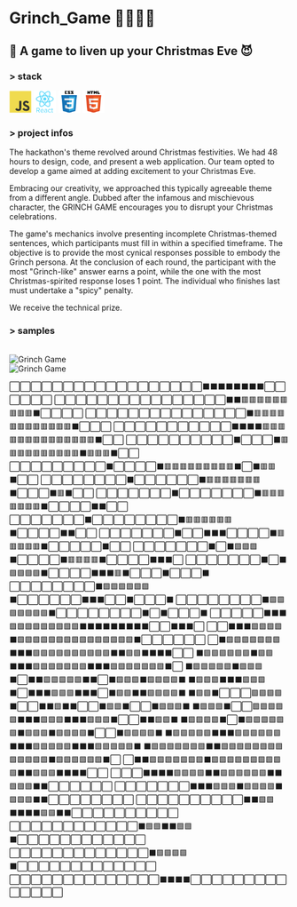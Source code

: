 # Grinch_Game 🤢🎅🏻🎄

## 🎄 A game to liven up your Christmas Eve 😈

### > stack

<p align="left">
  <img src="https://raw.githubusercontent.com/devicons/devicon/master/icons/javascript/javascript-original.svg" alt="JavaScript" width="40" height="40"/>
  <img src="https://raw.githubusercontent.com/devicons/devicon/master/icons/react/react-original-wordmark.svg" alt="React" width="40" height="40"/>
  <img src="https://raw.githubusercontent.com/devicons/devicon/master/icons/css3/css3-original-wordmark.svg" alt="CSS3" width="40" height="40"/>
  <img src="https://raw.githubusercontent.com/devicons/devicon/master/icons/html5/html5-original-wordmark.svg" alt="HTML5" width="40" height="40"/>
</p>

### > project infos

The hackathon's theme revolved around Christmas festivities. We had 48 hours to design, code, and present a web application. Our team opted to develop a game aimed at adding excitement to your Christmas Eve.

Embracing our creativity, we approached this typically agreeable theme from a different angle. Dubbed after the infamous and mischievous character, the GRINCH GAME encourages you to disrupt your Christmas celebrations.

The game's mechanics involve presenting incomplete Christmas-themed sentences, which participants must fill in within a specified timeframe. The objective is to provide the most cynical responses possible to embody the Grinch persona. At the conclusion of each round, the participant with the most "Grinch-like" answer earns a point, while the one with the most Christmas-spirited response loses 1 point. The individual who finishes last must undertake a "spicy" penalty.

We receive the technical prize.

### > samples
</br>
<img src="https://julienbonet.fr/images/gal_grinch_game/ginch_game_1.png" alt="Grinch Game"/>
</br>
<img src="https://julienbonet.fr/images/gal_grinch_game/ginch_game_2.png" alt="Grinch Game"/>

⬜⬜⬜⬜⬜⬜⬜⬜⬜⬜⬜⬜⬜⬜⬜⬜⬜⬜⬛⬛⬛⬛⬛⬛⬛⬛⬜⬜⬜⬜⬜⬜
⬜⬜⬜⬜⬜⬜⬜⬜⬜⬜⬜⬜⬜⬜⬜⬜⬛⬛🟥🟥🟥🟥🟥🟥🟥🟥🟥⬛⬜⬜⬜⬜
⬜⬜⬜⬜⬜⬜⬜⬜⬜⬜⬜⬜⬜⬜⬜⬛🟥🟥🟥🟥🟥🟥🟥🟥🟥🟥🟥🟥⬛⬜⬜⬜
⬜⬜⬜⬜⬜⬜⬜⬜⬜⬜⬜⬛⬛⬛⬛🟥🟥🟥🟥🟥🟥🟥🟥🟥🟥🟥🟥🟥🟥⬛⬜⬜
⬜⬜⬜⬜⬜⬜⬜⬜⬜⬜⬛⬜⬜⬜⬛🟥🟥🟥🟥🟥🟥🟥🟥🟥🟥⬛🟥🟥🟥⬛⬜⬜
⬜⬜⬜⬜⬜⬜⬜⬜⬜⬛⬜⬜⬜⬜⬛🟥🟥🟥🟥🟥🟥🟥🟥🟥⬛⬜⬛🟥🟥⬛⬜⬜
⬜⬜⬜⬜⬜⬜⬜⬜⬛⬜⬜⬜⬜⬜⬜⬛🟥🟥🟥🟥🟥🟥🟥⬛⬜⬜⬜⬛🟥⬛⬜⬜
⬜⬜⬜⬜⬜⬜⬜⬛⬜⬜⬜⬜⬜⬜⬜⬛🟥🟥🟥🟥🟥🟥🟥⬛⬜⬜⬜⬜⬛⬛⬜⬜
⬜⬜⬜⬜⬜⬜⬜⬛⬜⬜⬜⬜⬜⬜⬜⬜⬛🟥🟥🟥🟥🟥🟥⬛⬜⬜⬜⬜⬛⬛⬜⬜
⬜⬜⬜⬜⬜⬜⬜⬛⬜⬜⬛⬛⬛⬜⬜⬜⬜⬛🟥🟥🟥🟥🟥⬛⬜⬜⬜⬜⬜⬛⬜⬜
⬜⬜⬜⬜⬜⬜⬜⬛⬜⬛🟩🟩🟩⬛⬜⬜⬜⬜⬛🟥🟥🟥🟥⬛⬜⬜⬜⬜⬛⬛⬛⬜
⬜⬜⬜⬜⬜⬜⬜⬛⬜⬛🟩🟩🟩🟩⬛⬜⬜⬜⬜⬛⬛⬛🟥⬛⬜⬜⬜⬛⬜⬜⬜⬛
⬜⬜⬜⬜⬜⬜⬜⬜⬛🟩🟩🟩🟩🟩🟩⬛⬜⬜⬜⬜⬜⬜⬛⬛⬛⬜⬜⬛⬜⬜⬜⬛
⬜⬜⬜⬜⬜⬜⬜⬜⬛🟩🟩🟩🟩🟩🟩🟩⬛⬜⬜⬜⬜⬜⬜⬜⬜⬛⬜⬛⬜⬜⬜⬛
⬜⬜⬜⬜⬜⬛⬛⬛🟩🟩🟩🟩🟩🟩🟩🟩🟩⬛⬛⬛⬛⬛⬛⬛⬛⬛⬜⬜⬛⬛⬛⬜
⬜⬜⬛⬛⬛🟩🟩🟩🟩⬛🟩🟩🟩🟩🟩🟩🟩🟩🟩🟩🟩🟩🟩🟩🟩⬛⬜⬜⬜⬜⬜⬜
⬜⬛🟩🟩🟩🟩🟩🟩🟩⬛⬛⬛🟩🟩🟩🟩🟩🟩🟩🟩🟩🟩⬛⬛🟩🟩⬛⬛⬛⬛⬜⬜
⬛🟩🟩🟩🟩🟩🟩⬛🟩🟩⬛⬛⬛🟩🟩🟩🟩🟩🟩🟩⬛⬛⬛🟩🟩🟩🟩🟩🟩🟩⬛⬜
⬛🟩🟩🟩🟩🟩⬛🟩🟩🟩⬛⬜⬛⬛🟩🟩🟩🟩🟩⬛⬛⬜⬛🟩🟩🟩⬛🟩🟩🟩🟩⬛
⬛🟩🟩🟩⬛⬛⬛🟩🟩🟩⬛⬜⬛⬛⬛🟩🟩🟩⬛⬛⬛⬜⬛🟩🟩⬛⬛🟩🟩🟩🟩⬛
⬛🟩🟩⬛⬜⬜⬜🟩🟩🟩🟩⬛⬜⬜⬛⬛🟩⬛⬛⬜⬜⬛🟩🟩⬛⬜⬜⬛🟩🟩🟩⬛
⬛🟩🟩🟩⬛⬜⬜🟩🟩🟩🟩🟩⬛⬛⬛🟩🟩🟩⬛⬛⬛🟩🟩🟩⬛⬜⬜⬛⬛🟩🟩⬛
⬛🟩🟩🟩🟩⬛⬜⬛🟩🟩🟩🟩🟩🟩⬛🟩🟩🟩⬛🟩🟩🟩🟩⬛⬜⬜⬛🟩🟩🟩🟩⬛
⬛🟩🟩🟩🟩🟩⬛⬛⬛🟩🟩🟩🟩🟩🟩⬛⬛⬛🟩🟩🟩🟩🟩⬛⬛⬛🟩🟩🟩🟩🟩⬛
⬛🟩🟩🟩🟩🟩🟩🟩⬛⬛🟩🟩🟩🟩🟩🟩🟩🟩🟩🟩🟩🟩🟩⬛🟩🟩🟩🟩🟩🟩⬛⬜
⬜⬛⬛🟩🟩🟩🟩🟩🟩🟩⬛🟩🟩🟩🟩🟩🟩🟩🟩🟩🟩⬛⬛🟩🟩🟩⬛⬛⬛⬛⬜⬜
⬜⬜⬜⬛⬛⬛⬛🟩🟩🟩🟩⬛⬛🟩🟩🟩🟩🟩🟩⬛⬛🟩🟩🟩⬛⬛⬜⬜⬜⬜⬜⬜
⬜⬜⬜⬜⬜⬜⬜⬛⬛⬛🟩🟩🟩⬛🟩🟩🟩🟩⬛🟩🟩🟩⬛⬛⬜⬜⬜⬜⬜⬜⬜⬜
⬜⬜⬜⬜⬜⬜⬜⬜⬜⬜⬛⬛🟩🟩⬛⬛⬛⬛🟩🟩⬛⬛⬜⬜⬜⬜⬜⬜⬜⬜⬜⬜
⬜⬜⬜⬜⬜⬜⬜⬜⬜⬜⬜⬜⬛🟩🟩⬛⬛🟩🟩⬛⬜⬜⬜⬜⬜⬜⬜⬜⬜⬜⬜⬜
⬜⬜⬜⬜⬜⬜⬜⬜⬜⬜⬜⬜⬜⬛🟩🟩🟩🟩⬛⬜⬜⬜⬜⬜⬜⬜⬜⬜⬜⬜⬜⬜
⬜⬜⬜⬜⬜⬜⬜⬜⬜⬜⬜⬜⬜⬜⬛⬛⬛⬛⬜⬜⬜⬜⬜⬜⬜⬜⬜⬜⬜⬜⬜⬜
